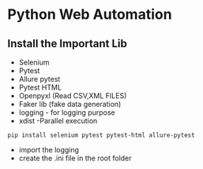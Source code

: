 # Python Web Automation

## Install the Important Lib
- Selenium
- Pytest
- Allure pytest
- Pytest HTML
- Openpyxl (Read CSV,XML FILES)
- Faker lib (fake data generation)
- logging - for logging purpose
- xdist -Parallel execution

``pip install selenium pytest pytest-html allure-pytest
``
- import the logging
- create the .ini file in the root folder

